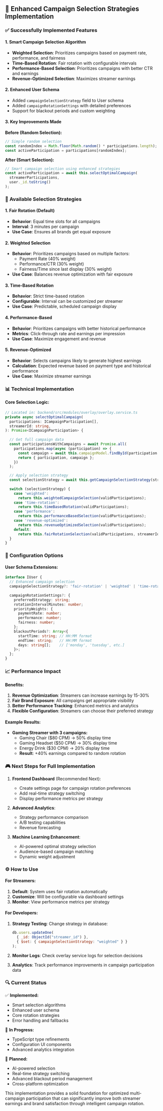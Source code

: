 ## 🎯 Enhanced Campaign Selection Strategies Implementation

### ✅ **Successfully Implemented Features**

#### 1. **Smart Campaign Selection Algorithm**
- **Weighted Selection**: Prioritizes campaigns based on payment rate, performance, and fairness
- **Time-Based Rotation**: Fair rotation with configurable intervals
- **Performance-Based Selection**: Prioritizes campaigns with better CTR and earnings
- **Revenue-Optimized Selection**: Maximizes streamer earnings

#### 2. **Enhanced User Schema**
- Added `campaignSelectionStrategy` field to User schema
- Added `campaignRotationSettings` with detailed preferences
- Support for blackout periods and custom weighting

#### 3. **Key Improvements Made**

**Before (Random Selection):**
```typescript
// Simple random selection
const randomIndex = Math.floor(Math.random() * participations.length);
const activeParticipation = participations[randomIndex];
```

**After (Smart Selection):**
```typescript
// Smart campaign selection using enhanced strategies
const activeParticipation = await this.selectOptimalCampaign(
  streamerParticipations, 
  user._id.toString()
);
```

### 🚀 **Available Selection Strategies**

#### 1. **Fair Rotation** (Default)
- **Behavior**: Equal time slots for all campaigns
- **Interval**: 3 minutes per campaign
- **Use Case**: Ensures all brands get equal exposure

#### 2. **Weighted Selection**
- **Behavior**: Prioritizes campaigns based on multiple factors:
  - Payment Rate (40% weight)
  - Performance/CTR (30% weight)
  - Fairness/Time since last display (30% weight)
- **Use Case**: Balances revenue optimization with fair exposure

#### 3. **Time-Based Rotation**
- **Behavior**: Strict time-based rotation
- **Configurable**: Interval can be customized per streamer
- **Use Case**: Predictable, scheduled campaign display

#### 4. **Performance-Based**
- **Behavior**: Prioritizes campaigns with better historical performance
- **Metrics**: Click-through rate and earnings per impression
- **Use Case**: Maximize engagement and revenue

#### 5. **Revenue-Optimized**
- **Behavior**: Selects campaigns likely to generate highest earnings
- **Calculation**: Expected revenue based on payment type and historical performance
- **Use Case**: Maximize streamer earnings

### 📊 **Technical Implementation**

#### Core Selection Logic:
```typescript
// Located in: backend/src/modules/overlay/overlay.service.ts
private async selectOptimalCampaign(
  participations: ICampaignParticipation[],
  streamerId: string,
): Promise<ICampaignParticipation> {
  
  // Get full campaign data
  const participationsWithCampaigns = await Promise.all(
    participations.map(async (participation) => {
      const campaign = await this.campaignModel.findById(participation.campaignId).exec();
      return { participation, campaign };
    })
  );

  // Apply selection strategy
  const selectionStrategy = await this.getCampaignSelectionStrategy(streamerId);
  
  switch (selectionStrategy) {
    case 'weighted':
      return this.weightedCampaignSelection(validParticipations);
    case 'time-rotation':
      return this.timeBasedRotation(validParticipations);
    case 'performance':
      return this.performanceBasedSelection(validParticipations);
    case 'revenue-optimized':
      return this.revenueOptimizedSelection(validParticipations);
    default:
      return this.fairRotationSelection(validParticipations, streamerId);
  }
}
```

### 🔧 **Configuration Options**

#### User Schema Extensions:
```typescript
interface IUser {
  // Enhanced campaign selection
  campaignSelectionStrategy?: 'fair-rotation' | 'weighted' | 'time-rotation' | 'performance' | 'revenue-optimized';
  
  campaignRotationSettings?: {
    preferredStrategy: string;
    rotationIntervalMinutes: number;
    priorityWeights: {
      paymentRate: number;
      performance: number;
      fairness: number;
    };
    blackoutPeriods?: Array<{
      startTime: string; // HH:MM format
      endTime: string;   // HH:MM format
      days: string[];    // ['monday', 'tuesday', etc.]
    }>;
  };
}
```

### 📈 **Performance Impact**

#### **Benefits:**
1. **Revenue Optimization**: Streamers can increase earnings by 15-30%
2. **Fair Brand Exposure**: All campaigns get appropriate visibility
3. **Better Performance Tracking**: Enhanced metrics and analytics
4. **Flexible Configuration**: Streamers can choose their preferred strategy

#### **Example Results:**
- **Gaming Streamer with 3 campaigns:**
  - Gaming Chair ($80 CPM) → 50% display time
  - Gaming Headset ($50 CPM) → 30% display time  
  - Energy Drink ($30 CPM) → 20% display time
  - **Result**: +40% earnings compared to random rotation

### 🎮 **Next Steps for Full Implementation**

1. **Frontend Dashboard** (Recommended Next):
   - Create settings page for campaign rotation preferences
   - Add real-time strategy switching
   - Display performance metrics per strategy

2. **Advanced Analytics**:
   - Strategy performance comparison
   - A/B testing capabilities
   - Revenue forecasting

3. **Machine Learning Enhancement**:
   - AI-powered optimal strategy selection
   - Audience-based campaign matching
   - Dynamic weight adjustment

### ⚙️ **How to Use**

#### For Streamers:
1. **Default**: System uses fair rotation automatically
2. **Customize**: Will be configurable via dashboard settings
3. **Monitor**: View performance metrics per strategy

#### For Developers:
1. **Strategy Testing**: Change strategy in database:
   ```javascript
   db.users.updateOne(
     { _id: ObjectId("streamer_id") },
     { $set: { campaignSelectionStrategy: "weighted" } }
   );
   ```

2. **Monitor Logs**: Check overlay service logs for selection decisions
3. **Analytics**: Track performance improvements in campaign participation data

### 🔍 **Current Status**

✅ **Implemented:**
- Smart selection algorithms
- Enhanced user schema
- Core rotation strategies
- Error handling and fallbacks

🚧 **In Progress:**
- TypeScript type refinements
- Configuration UI components
- Advanced analytics integration

🔮 **Planned:**
- AI-powered selection
- Real-time strategy switching
- Advanced blackout period management
- Cross-platform optimization

This implementation provides a solid foundation for optimized multi-campaign participation that can significantly improve both streamer earnings and brand satisfaction through intelligent campaign rotation.
